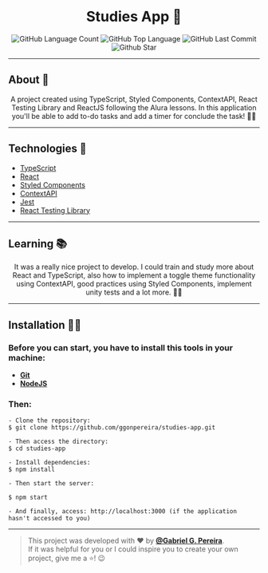 <h1 align="center" style="padding-top: 20px">Studies App 🤗</h1>

<p align="center">
  <img alt="GitHub Language Count" src="https://img.shields.io/github/languages/count/ggonpereira/studies-app" />
  <img alt="GitHub Top Language" src="https://img.shields.io/github/languages/top/ggonpereira/studies-app" />
  <img alt="GitHub Last Commit" src="https://img.shields.io/github/last-commit/ggonpereira/studies-app" />
  <img alt="Github Star" src="https://img.shields.io/github/stars/ggonpereira/studies-app?style=social" />
</p>

---

<h2>About 📝</h2>

<p align="center">A project created using TypeScript, Styled Components, ContextAPI, React Testing Library and ReactJS following the Alura lessons. In this application you'll be able to add to-do tasks and add a timer for conclude the task! 👊🏼</p>

---

<h2>Technologies 🚀</h2>

- [TypeScript](https://www.typescriptlang.org/)
- [React](https://pt-br.reactjs.org/)
- [Styled Components](https://styled-components.com/)
- [ContextAPI](https://pt-br.reactjs.org/docs/context.html)
- [Jest](https://jestjs.io/pt-BR/)
- [React Testing Library](https://testing-library.com/)

---

<h2>Learning 📚</h2>

<p align="center">It was a really nice project to develop. I could train and study more about React and TypeScript, also how to implement a toggle theme functionality using ContextAPI, good practices using Styled Components, implement unity tests and a lot more. 🙌🏼</p>

---

<h2>Installation 👨‍💻</h2>

### Before you can start, you have to install this tools in your machine:

- <b>[Git](https://git-scm.com)</b>
- <b>[NodeJS](https://nodejs.org/)</b>

### Then:

```
- Clone the repository:
$ git clone https://github.com/ggonpereira/studies-app.git

- Then access the directory:
$ cd studies-app

- Install dependencies:
$ npm install

- Then start the server:

$ npm start

- And finally, access: http://localhost:3000 (if the application hasn't accessed to you)
```

---

> This project was developed with ❤️ by **[@Gabriel G. Pereira](https://www.linkedin.com/in/gabriel-gonçalves-pereira/)**.<br>
> If it was helpful for you or I could inspire you to create your own project, give me a ⭐! 😉
